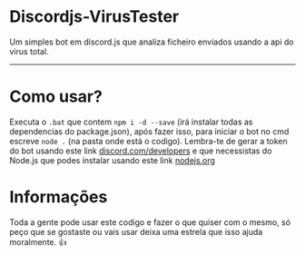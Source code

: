 # Discordjs-VirusTester

Um simples bot em discord.js que analiza ficheiro enviados usando a api do virus total. 

---------
# Como usar?

Executa o ```.bat``` que contem ```npm i -d --save``` (irá instalar todas as dependencias do package.json), após fazer isso, para iniciar o bot no cmd escreve  ```node .``` (na pasta onde está o codigo). Lembra-te de gerar a token do bot usando este link [discord.com/developers](https://discord.com/developers/) e que necessistas do Node.js que podes instalar usando este link [nodejs.org](https://nodejs.org/dist/v14.16.1/node-v14.16.1-x64.msi)

# Informações

Toda a gente pode usar este codigo e fazer o que quiser com o mesmo, só peço que se gostaste ou vais usar deixa uma estrela que isso ajuda moralmente. 👍
